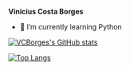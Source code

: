 **Vinicius Costa Borges**
- 🌱 I’m currently learning Python

[![VCBorges's GitHub stats](https://github-readme-stats.vercel.app/api?username=VCBorges&show_icons=true&theme=dracula)](https://github.com/VCBorges/github-readme-stats)

[![Top Langs](https://github-readme-stats.vercel.app/api/top-langs/?username=VCBorges&layout=donut&show_icons=true&theme=dracula)](https://github.com/VCBorges/github-readme-stats)
